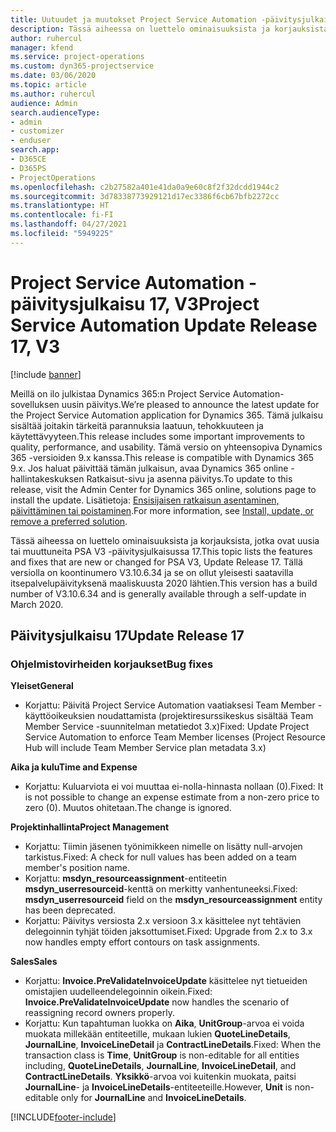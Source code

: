 ```yaml
---
title: Uutuudet ja muutokset Project Service Automation -päivitysjulkaisussa 17, V3
description: Tässä aiheessa on luettelo ominaisuuksista ja korjauksista, jotka ovat käytettävissä Project Service Automation -päivitysjulkaisussa 17, V3.
author: ruhercul
manager: kfend
ms.service: project-operations
ms.custom: dyn365-projectservice
ms.date: 03/06/2020
ms.topic: article
ms.author: ruhercul
audience: Admin
search.audienceType:
- admin
- customizer
- enduser
search.app:
- D365CE
- D365PS
- ProjectOperations
ms.openlocfilehash: c2b27582a401e41da0a9e60c8f2f32dcdd1944c2
ms.sourcegitcommit: 3d78338773929121d17ec3386f6cb67bfb2272cc
ms.translationtype: HT
ms.contentlocale: fi-FI
ms.lasthandoff: 04/27/2021
ms.locfileid: "5949225"
---
```

# <a name="project-service-automation-update-release-17-v3"></a><span data-ttu-id="44f7d-103">Project Service Automation -päivitysjulkaisu 17, V3</span><span class="sxs-lookup"><span data-stu-id="44f7d-103">Project Service Automation Update Release 17, V3</span></span>

[!include [banner](../includes/psa-now-project-operations.md)]

<span data-ttu-id="44f7d-104">Meillä on ilo julkistaa Dynamics 365:n Project Service Automation-sovelluksen uusin päivitys.</span><span class="sxs-lookup"><span data-stu-id="44f7d-104">We’re pleased to announce the latest update for the Project Service Automation application for Dynamics 365.</span></span> <span data-ttu-id="44f7d-105">Tämä julkaisu sisältää joitakin tärkeitä parannuksia laatuun, tehokkuuteen ja käytettävyyteen.</span><span class="sxs-lookup"><span data-stu-id="44f7d-105">This release includes some important improvements to quality, performance, and usability.</span></span>  <span data-ttu-id="44f7d-106">Tämä versio on yhteensopiva Dynamics 365 -versioiden 9.x kanssa.</span><span class="sxs-lookup"><span data-stu-id="44f7d-106">This release is compatible with Dynamics 365 9.x.</span></span> <span data-ttu-id="44f7d-107">Jos haluat päivittää tämän julkaisun, avaa Dynamics 365 online -hallintakeskuksen Ratkaisut-sivu ja asenna päivitys.</span><span class="sxs-lookup"><span data-stu-id="44f7d-107">To update to this release, visit the Admin Center for Dynamics 365 online, solutions page to install the update.</span></span> <span data-ttu-id="44f7d-108">Lisätietoja: [Ensisijaisen ratkaisun asentaminen, päivittäminen tai poistaminen](/power-platform/admin/install-remove-preferred-solution).</span><span class="sxs-lookup"><span data-stu-id="44f7d-108">For more information, see [Install, update, or remove a preferred solution](/power-platform/admin/install-remove-preferred-solution).</span></span>

<span data-ttu-id="44f7d-109">Tässä aiheessa on luettelo ominaisuuksista ja korjauksista, jotka ovat uusia tai muuttuneita PSA V3 -päivitysjulkaisussa 17.</span><span class="sxs-lookup"><span data-stu-id="44f7d-109">This topic lists the features and fixes that are new or changed for PSA V3, Update Release 17.</span></span> <span data-ttu-id="44f7d-110">Tällä versiolla on koontinumero V3.10.6.34 ja se on ollut yleisesti saatavilla itsepalvelupäivityksenä maaliskuusta 2020 lähtien.</span><span class="sxs-lookup"><span data-stu-id="44f7d-110">This version has a build number of V3.10.6.34 and is generally available through a self-update in March 2020.</span></span>


## <a name="update-release-17"></a><span data-ttu-id="44f7d-111">Päivitysjulkaisu 17</span><span class="sxs-lookup"><span data-stu-id="44f7d-111">Update Release 17</span></span>

### <a name="bug-fixes"></a><span data-ttu-id="44f7d-112">Ohjelmistovirheiden korjaukset</span><span class="sxs-lookup"><span data-stu-id="44f7d-112">Bug fixes</span></span>

<span data-ttu-id="44f7d-113">**Yleiset**</span><span class="sxs-lookup"><span data-stu-id="44f7d-113">**General**</span></span>

- <span data-ttu-id="44f7d-114">Korjattu: Päivitä Project Service Automation vaatiaksesi Team Member -käyttöoikeuksien noudattamista (projektiresurssikeskus sisältää Team Member Service -suunnitelman metatiedot 3.x)</span><span class="sxs-lookup"><span data-stu-id="44f7d-114">Fixed: Update Project Service Automation to enforce Team Member licenses (Project Resource Hub will include Team Member Service plan metadata 3.x)</span></span>
 
<span data-ttu-id="44f7d-115">**Aika ja kulu**</span><span class="sxs-lookup"><span data-stu-id="44f7d-115">**Time and Expense**</span></span>

- <span data-ttu-id="44f7d-116">Korjattu: Kuluarviota ei voi muuttaa ei-nolla-hinnasta nollaan (0).</span><span class="sxs-lookup"><span data-stu-id="44f7d-116">Fixed: It is not possible to change an expense estimate from a non-zero price to zero (0).</span></span> <span data-ttu-id="44f7d-117">Muutos ohitetaan.</span><span class="sxs-lookup"><span data-stu-id="44f7d-117">The change is ignored.</span></span>

<span data-ttu-id="44f7d-118">**Projektinhallinta**</span><span class="sxs-lookup"><span data-stu-id="44f7d-118">**Project Management**</span></span>

- <span data-ttu-id="44f7d-119">Korjattu: Tiimin jäsenen työnimikkeen nimelle on lisätty null-arvojen tarkistus.</span><span class="sxs-lookup"><span data-stu-id="44f7d-119">Fixed: A check for null values has been added on a team member's position name.</span></span>
- <span data-ttu-id="44f7d-120">Korjattu: **msdyn_resourceassignment**-entiteetin **msdyn_userresourceid**-kenttä on merkitty vanhentuneeksi.</span><span class="sxs-lookup"><span data-stu-id="44f7d-120">Fixed: **msdyn_userresourceid** field on the **msdyn_resourceassignment** entity has been deprecated.</span></span>
- <span data-ttu-id="44f7d-121">Korjattu: Päivitys versiosta 2.x versioon 3.x käsittelee nyt tehtävien delegoinnin tyhjät töiden jaksottumiset.</span><span class="sxs-lookup"><span data-stu-id="44f7d-121">Fixed: Upgrade from 2.x to 3.x now handles empty effort contours on task assignments.</span></span>

<span data-ttu-id="44f7d-122">**Sales**</span><span class="sxs-lookup"><span data-stu-id="44f7d-122">**Sales**</span></span>

- <span data-ttu-id="44f7d-123">Korjattu: **Invoice.PreValidateInvoiceUpdate** käsittelee nyt tietueiden omistajien uudelleendelegoinnin oikein.</span><span class="sxs-lookup"><span data-stu-id="44f7d-123">Fixed: **Invoice.PreValidateInvoiceUpdate** now handles the scenario of reassigning record owners properly.</span></span>
- <span data-ttu-id="44f7d-124">Korjattu: Kun tapahtuman luokka on **Aika**, **UnitGroup**-arvoa ei voida muokata millekään entiteetille, mukaan lukien **QuoteLineDetails**, **JournalLine**, **InvoiceLineDetail** ja **ContractLineDetails**.</span><span class="sxs-lookup"><span data-stu-id="44f7d-124">Fixed: When the transaction class is **Time**, **UnitGroup** is non-editable for all entities including, **QuoteLineDetails**, **JournalLine**, **InvoiceLineDetail**, and **ContractLineDetails**.</span></span> <span data-ttu-id="44f7d-125">**Yksikkö**-arvoa voi kuitenkin muokata, paitsi **JournalLine**- ja **InvoiceLineDetails**-entiteeteille.</span><span class="sxs-lookup"><span data-stu-id="44f7d-125">However, **Unit** is non-editable only for **JournalLine** and **InvoiceLineDetails**.</span></span>




[!INCLUDE[footer-include](../includes/footer-banner.md)]